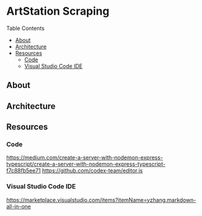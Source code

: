 <!-- omit in toc -->
# ArtStation Scraping

Table Contents

- [About](#about)
- [Architecture](#architecture)
- [Resources](#resources)
  - [Code](#code)
  - [Visual Studio Code IDE](#visual-studio-code-ide)


## About

## Architecture

## Resources

### Code

https://medium.com/create-a-server-with-nodemon-express-typescript/create-a-server-with-nodemon-express-typescript-f7c88fb5ee71
https://github.com/codex-team/editor.js

### Visual Studio Code IDE

https://marketplace.visualstudio.com/items?itemName=yzhang.markdown-all-in-one